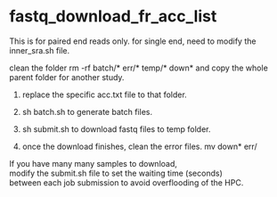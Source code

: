 # fastq_download_fr_acc_list
This is for paired end reads only. for single end, need to modify the inner_sra.sh file.

clean the folder
rm -rf batch/* err/* temp/* down*
and copy the whole parent folder for another study.

1. replace the specific acc.txt file to that folder.
3. sh batch.sh to generate batch files. 
4. sh submit.sh to download fastq files to temp folder. 

5. once the download finishes, clean the error files. 
mv down* err/ 

If you have many many samples to download, <br>
modify the submit.sh file to set the waiting time (seconds)<br>
between each job submission to avoid overflooding of the HPC.
